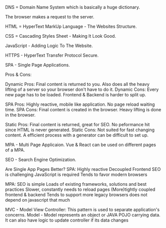 DNS = Domain Name System which is basically a huge dictionary. 

The browser makes a request to the server.

HTML = HyperText MarkUp Language - The Websites Structure. 

CSS = Cascading Styles Sheet - Making It Look Good.

JavaScript - Adding Logic To The Website.

HTTPS - HyperText Transfer Protocol Secure.

SPA - Single Page Applications.

Pros & Cons:

Dynamic Pros:
Final content is returned to you. 
Also does all the heavy lifting of a server so your browser don't have to do it. 
Dynamic Cons:
Every new page has to be loaded. 
Frontend & Backend is harder to split up. 

SPA Pros:
Highly reactive, mobile like application.
No page reload waiting time.
SPA Cons:
Final content is created in the browser.
Heavy lifting is done in the browser. 

Static Pros:
Final content is returned, great for SEO.
No peformance hit since HTML is never generated.
Static Cons:
Not suited for fast changing content.
A efficient process with a generator can be difficult to set up. 

MPA - Multi Page Applicaion.
Vue & React can be used on different pages of a MPA.

SEO - Search Engine Optimization.

Are Single App Pages Better?
SPA:
Highly reactive
Decoupled Frontend 
SEO is challenging 
JavaScript is required
Tends to favor modern browsers

MPA:
SEO is simple
Loads of existing frameworks, solutions and best practices
Slower, constantly needs to reload pages
(More)tightly coupled frontend & backend
Tends to support more legacy browsers does not depend on javascript that much

MVC - Model View Controller: 
This pattern is used to separate application's concerns. Model - Model represents an object or JAVA POJO carrying data. It can also have logic to update controller if its data changes
